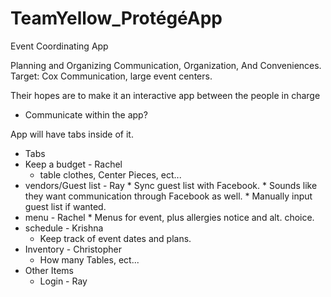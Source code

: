 # TeamYellow_ProtégéApp

Event Coordinating App

Planning and Organizing
Communication, Organization, And Conveniences.
Target: Cox Communication, large event centers.

Their hopes are to make it an interactive app between the people in charge
  * Communicate within the app?

App will have tabs inside of it.

* Tabs
 * Keep a budget - Rachel
   * table clothes, Center Pieces, ect...
 * vendors/Guest list - Ray
   * Sync guest list with Facebook.
   * Sounds like they want communication through Facebook as well. 
   * Manually input guest list if wanted.
 * menu - Rachel
   * Menus for event, plus allergies notice and alt. choice.
 * schedule - Krishna
   * Keep track of event dates and plans.
 * Inventory - Christopher
   * How many Tables, ect...
* Other Items
  * Login - Ray
